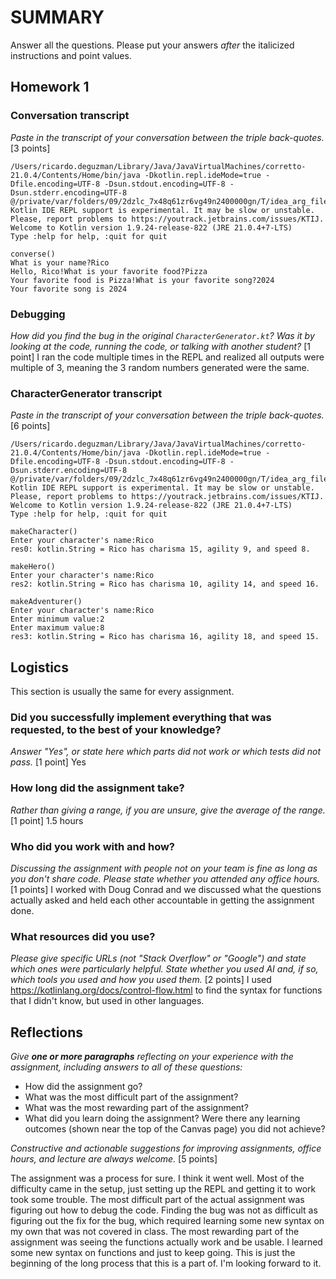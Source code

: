 # SUMMARY

Answer all the questions. Please put your answers _after_ the italicized instructions
and point values.

## Homework 1

### Conversation transcript

_Paste in the transcript of your conversation between the triple back-quotes._ [3 points]

```
/Users/ricardo.deguzman/Library/Java/JavaVirtualMachines/corretto-21.0.4/Contents/Home/bin/java -Dkotlin.repl.ideMode=true -Dfile.encoding=UTF-8 -Dsun.stdout.encoding=UTF-8 -Dsun.stderr.encoding=UTF-8 @/private/var/folders/09/2dzlc_7x48q61zr6vg49n2400000gn/T/idea_arg_file1236923552
Kotlin IDE REPL support is experimental. It may be slow or unstable. Please, report problems to https://youtrack.jetbrains.com/issues/KTIJ.
Welcome to Kotlin version 1.9.24-release-822 (JRE 21.0.4+7-LTS)
Type :help for help, :quit for quit

converse()
What is your name?Rico
Hello, Rico!What is your favorite food?Pizza
Your favorite food is Pizza!What is your favorite song?2024
Your favorite song is 2024
```

### Debugging

_How did you find the bug in the original `CharacterGenerator.kt`? Was it by
looking at the code, running the code, or talking with another student?_ [1 point]
I ran the code multiple times in the REPL and realized all outputs were multiple of 3, meaning the 3 random numbers generated were the same.
### CharacterGenerator transcript

_Paste in the transcript of your conversation between the triple back-quotes._ [6 points]

```
/Users/ricardo.deguzman/Library/Java/JavaVirtualMachines/corretto-21.0.4/Contents/Home/bin/java -Dkotlin.repl.ideMode=true -Dfile.encoding=UTF-8 -Dsun.stdout.encoding=UTF-8 -Dsun.stderr.encoding=UTF-8 @/private/var/folders/09/2dzlc_7x48q61zr6vg49n2400000gn/T/idea_arg_file598133879
Kotlin IDE REPL support is experimental. It may be slow or unstable. Please, report problems to https://youtrack.jetbrains.com/issues/KTIJ.
Welcome to Kotlin version 1.9.24-release-822 (JRE 21.0.4+7-LTS)
Type :help for help, :quit for quit

makeCharacter()
Enter your character's name:Rico
res0: kotlin.String = Rico has charisma 15, agility 9, and speed 8.

makeHero()
Enter your character's name:Rico
res2: kotlin.String = Rico has charisma 10, agility 14, and speed 16.

makeAdventurer()
Enter your character's name:Rico
Enter minimum value:2
Enter maximum value:8
res3: kotlin.String = Rico has charisma 16, agility 18, and speed 15.

```

## Logistics

This section is usually the same for every assignment.

### Did you successfully implement everything that was requested, to the best of your knowledge?

_Answer "Yes", or state here which parts did not work or which tests did not pass._ [1 point]
Yes

### How long did the assignment take?

_Rather than giving a range, if you are unsure, give the average of the range._
[1 point]
1.5 hours

### Who did you work with and how?

_Discussing the assignment with people not on your team is fine as long as you
don't share code. Please state whether you attended any office hours._ [1 points]
I worked with Doug Conrad and we discussed what the questions actually asked and held each other accountable in getting the assignment done.
### What resources did you use?

_Please give specific URLs (not "Stack Overflow" or "Google") and state which ones were
particularly helpful. State whether you used AI and, if so, which tools you used and how
you used them._ [2 points]
I used https://kotlinlang.org/docs/control-flow.html to find the syntax for functions that I didn't know, but used in other languages.

## Reflections

_Give **one or more paragraphs** reflecting on your experience with the
assignment, including answers to all of these questions:_

* How did the assignment go?
* What was the most difficult part of the assignment?
* What was the most rewarding part of the assignment?
* What did you learn doing the assignment? Were there any learning outcomes
  (shown near the top of the Canvas page) you did not achieve?

_Constructive and actionable suggestions for improving assignments, office hours,
and lecture are always welcome._
[5 points]

The assignment was a process for sure. I think it went well. Most of the difficulty came in the setup,
just setting up the REPL and getting it to work took some trouble. The most difficult part of the actual assignment was figuring out how to debug the code.
Finding the bug was not as difficult as figuring out the fix for the bug, which required learning some new syntax on my own that was not covered in class.
The most rewarding part of the assignment was seeing the functions actually work and be usable. I learned some new syntax on functions and just to keep going.
This is just the beginning of the long process that this is a part of. I'm looking forward to it.
